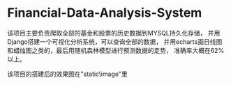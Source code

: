 # Financial-Data-Analysis-System
该项目主要负责爬取全部的基金和股票的历史数据到MYSQL持久化存储，
并用Django搭建一个可视化分析系统，可以查询全部的数据，
并用echarts画日线图和蜡烛图之类的，最后用随机森林模型进行预测数据的走势，
准确率大概在62%以上。

该项目的搭建后的效果图在"static\image"里
